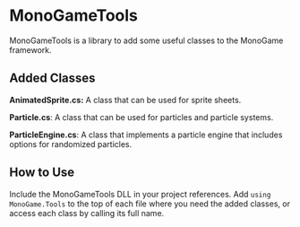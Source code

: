 # MonoGameTools
MonoGameTools is a library to add some useful classes to the MonoGame framework.

## Added Classes

**AnimatedSprite.cs:** A class that can be used for sprite sheets.

**Particle.cs**: A class that can be used for particles and particle systems.

**ParticleEngine.cs**: A class that implements a particle engine that includes options for randomized particles.

## How to Use
Include the MonoGameTools DLL in your project references. Add `using MonoGame.Tools` to the top of each file where you need the added classes, or access each class by calling its full name.
